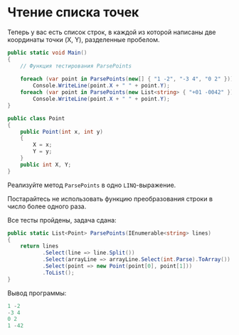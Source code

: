# Чтение списка точек

Теперь у вас есть список строк, в каждой из которой написаны две координаты точки (X, Y), разделенные пробелом.

```cs
public static void Main()
{
    // Функция тестирования ParsePoints
    
    foreach (var point in ParsePoints(new[] { "1 -2", "-3 4", "0 2" }))
        Console.WriteLine(point.X + " " + point.Y);
    foreach (var point in ParsePoints(new List<string> { "+01 -0042" }))
        Console.WriteLine(point.X + " " + point.Y);
}

public class Point
{
    public Point(int x, int y)
    {
        X = x;
        Y = y;
    }
    public int X, Y;
}
```

Реализуйте метод `ParsePoints` в одно `LINQ`-выражение.

Постарайтесь не использовать функцию преобразования строки в число более одного раза.

Все тесты пройдены, задача сдана:
```cs
public static List<Point> ParsePoints(IEnumerable<string> lines)
{
    return lines
           .Select(line => line.Split())
           .Select(arrayLine => arrayLine.Select(int.Parse).ToArray())
           .Select(point => new Point(point[0], point[1]))
           .ToList();
}
```

Вывод программы:
```cs
1 -2
-3 4
0 2
1 -42
```
